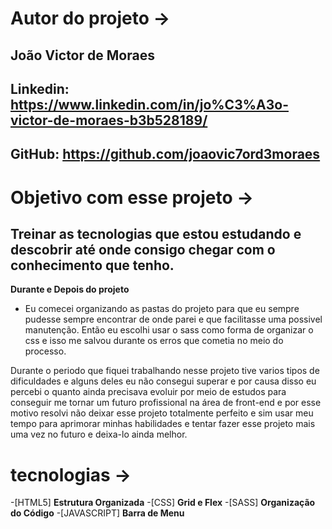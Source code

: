 # Autor do projeto ->

## João Victor de Moraes
## Linkedin: https://www.linkedin.com/in/jo%C3%A3o-victor-de-moraes-b3b528189/ 
## GitHub: https://github.com/joaovic7ord3moraes

# Objetivo com esse projeto ->
## Treinar as tecnologias que estou estudando e descobrir até onde consigo chegar com o conhecimento que tenho.

**Durante e Depois do projeto**
- Eu comecei organizando as pastas do projeto para que eu sempre pudesse sempre encontrar de onde parei e que facilitasse uma possivel manutenção. Então eu escolhi usar o sass como forma de organizar o css e isso me salvou durante os erros que cometia no meio do processo.

Durante o periodo que fiquei trabalhando nesse projeto tive varios tipos de dificuldades e alguns deles eu não consegui superar e por causa disso eu percebi o quanto ainda precisava evoluir por meio de estudos para conseguir me tornar um futuro profissional na área de front-end e por esse motivo resolvi não deixar esse projeto totalmente perfeito e sim usar meu tempo para aprimorar minhas habilidades e tentar fazer esse projeto mais uma vez no futuro e deixa-lo ainda melhor.


# tecnologias ->
-[HTML5]
    **Estrutura Organizada**
-[CSS]
    **Grid e Flex**
-[SASS]
    **Organização do Código**
-[JAVASCRIPT]
    **Barra de Menu**
